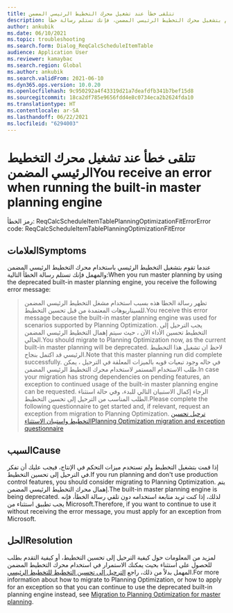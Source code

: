 ```yaml
---
title: تتلقى خطأ عند تشغيل محرك التخطيط الرئيسي المضمن
description: عندما تقوم بتشغيل محرك التخطيط الرئيسي المضمن، فإنك تستلم رسالة خطأ.
author: ankubik
ms.date: 06/10/2021
ms.topic: troubleshooting
ms.search.form: Dialog_ReqCalcScheduleItemTable
audience: Application User
ms.reviewer: kamaybac
ms.search.region: Global
ms.author: ankubik
ms.search.validFrom: 2021-06-10
ms.dyn365.ops.version: 10.0.20
ms.openlocfilehash: 9c950292a4f43319d21a7deafdfb341b7bef15d8
ms.sourcegitcommit: 18ca2df785e9656fdd4e8c0734eca2b2624fda10
ms.translationtype: HT
ms.contentlocale: ar-SA
ms.lasthandoff: 06/22/2021
ms.locfileid: "6294003"
---
```

# <a name="you-receive-an-error-when-running-the-built-in-master-planning-engine"></a><span data-ttu-id="3ffa4-103">تتلقى خطأ عند تشغيل محرك التخطيط الرئيسي المضمن</span><span class="sxs-lookup"><span data-stu-id="3ffa4-103">You receive an error when running the built-in master planning engine</span></span>

<span data-ttu-id="3ffa4-104">رمز الخطأ: ReqCalcScheduleItemTablePlanningOptimizationFitError</span><span class="sxs-lookup"><span data-stu-id="3ffa4-104">Error code: ReqCalcScheduleItemTablePlanningOptimizationFitError</span></span>

## <a name="symptoms"></a><span data-ttu-id="3ffa4-105">العلامات</span><span class="sxs-lookup"><span data-stu-id="3ffa4-105">Symptoms</span></span>

<span data-ttu-id="3ffa4-106">عندما تقوم بتشغيل التخطيط الرئيسي باستخدام محرك التخطيط الرئيسي المضمن والمهمل فإنك تستلم رسالة الخطأ التالية:</span><span class="sxs-lookup"><span data-stu-id="3ffa4-106">When you run master planning by using the deprecated built-in master planning engine, you receive the following error message:</span></span>

> <span data-ttu-id="3ffa4-107">تظهر رسالة الخطا هذه بسبب استخدام مشغل التخطيط الرئيسي المضمن للسيناريوهات المعتمدة من قبل تحسين التخطيط.</span><span class="sxs-lookup"><span data-stu-id="3ffa4-107">You receive this error message because the built-in master planning engine was used for scenarios supported by Planning Optimization.</span></span> <span data-ttu-id="3ffa4-108">يجب الترحيل إلى التخطيط تحسين الأداء الآن ، حيث سيتم إهمال التخطيط الرئيسي المضمن الحالي.</span><span class="sxs-lookup"><span data-stu-id="3ffa4-108">You should migrate to Planning Optimization now, as the current built-in master planning will be deprecated.</span></span> <span data-ttu-id="3ffa4-109">لاحظ ان تشغيل هذا التخطيط الرئيسي قد اكتمل بنجاح.</span><span class="sxs-lookup"><span data-stu-id="3ffa4-109">Note that this master planning run did complete successfully.</span></span> <span data-ttu-id="3ffa4-110">في حاله وجود تبعيات قويه بالميزات المعلقة في الترحيل ، يمكن طلب الاستخدام المستمر لاستخدام محرك التخطيط الرئيسي المضمن.</span><span class="sxs-lookup"><span data-stu-id="3ffa4-110">In case your migration has strong dependencies on pending features, an exception to continued usage of the built-in master planning engine can be requested.</span></span> <span data-ttu-id="3ffa4-111">الرجاء إكمال الاستبيان التالي للبدء، وفي حالة استثناء الطلب المناسب من الترحيل إلى تحسين التخطيط.</span><span class="sxs-lookup"><span data-stu-id="3ffa4-111">Please complete the following questionnaire to get started and, if relevant, request an exception from migration to Planning Optimization.</span></span> [<span data-ttu-id="3ffa4-112">ترحيل تحسين التخطيط واستبيان الاستثناء</span><span class="sxs-lookup"><span data-stu-id="3ffa4-112">Planning Optimization migration and exception questionnaire</span></span>](https://go.microsoft.com/fwlink/?linkid=2144962)

## <a name="cause"></a><span data-ttu-id="3ffa4-113">السبب</span><span class="sxs-lookup"><span data-stu-id="3ffa4-113">Cause</span></span>

<span data-ttu-id="3ffa4-114">إذا قمت بتشغيل التخطيط ولم تستخدم ميزات التحكم في الإنتاج، فيجب عليك أن تفكر في الترحيل إلى تحسين التخطيط.</span><span class="sxs-lookup"><span data-stu-id="3ffa4-114">If you run planning and don't use production control features, you should consider migrating to Planning Optimization.</span></span> <span data-ttu-id="3ffa4-115">يتم إهمال محرك التخطيط الرئيسي المضمن.</span><span class="sxs-lookup"><span data-stu-id="3ffa4-115">The built-in master planning engine is being deprecated.</span></span> <span data-ttu-id="3ffa4-116">لذلك، إذا كنت تريد متابعة استخدامه دون تلقي رسالة الخطأ، فإنه يجب تطبيق استثناء من Microsoft.</span><span class="sxs-lookup"><span data-stu-id="3ffa4-116">Therefore, if you want to continue to use it without receiving the error message, you must apply for an exception from Microsoft.</span></span>

## <a name="resolution"></a><span data-ttu-id="3ffa4-117">الحل</span><span class="sxs-lookup"><span data-stu-id="3ffa4-117">Resolution</span></span>

<span data-ttu-id="3ffa4-118">لمزيد من المعلومات حول كيفية الترحيل إلى تحسين التخطيط، أو كيفية التقدم بطلب للحصول على استثناء بحيث يمكنك الاستمرار في استخدام محرك التخطيط المضمن المهمل بدلاً من ذلك، راجع [الترحيل إلى تحسين التخطيط للتخطيط الرئيسي](/dynamics365/supply-chain/master-planning/new-master-planning-engine).</span><span class="sxs-lookup"><span data-stu-id="3ffa4-118">For more information about how to migrate to Planning Optimization, or how to apply for an exception so that you can continue to use the deprecated built-in planning engine instead, see [Migration to Planning Optimization for master planning](/dynamics365/supply-chain/master-planning/new-master-planning-engine).</span></span>
